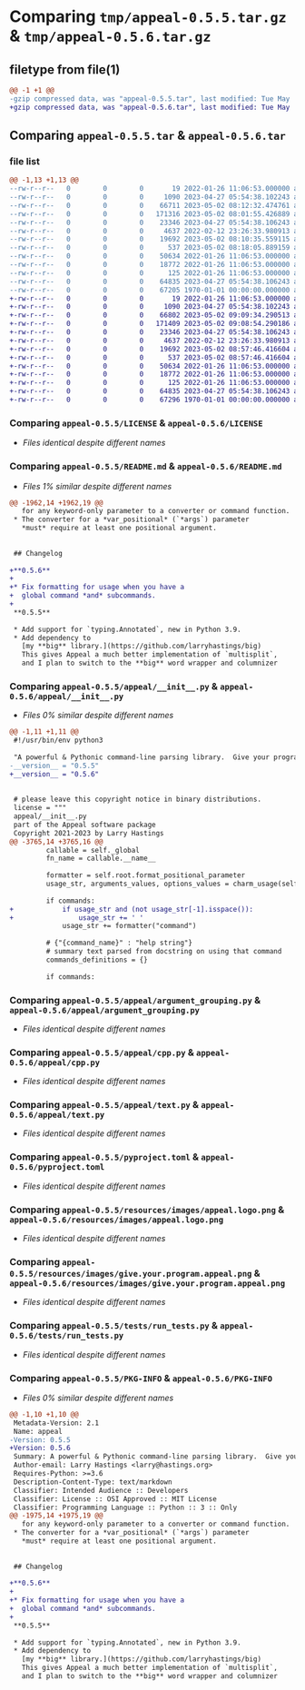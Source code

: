 # Comparing `tmp/appeal-0.5.5.tar.gz` & `tmp/appeal-0.5.6.tar.gz`

## filetype from file(1)

```diff
@@ -1 +1 @@
-gzip compressed data, was "appeal-0.5.5.tar", last modified: Tue May  2 08:19:16 2023, max compression
+gzip compressed data, was "appeal-0.5.6.tar", last modified: Tue May  2 09:10:26 2023, max compression
```

## Comparing `appeal-0.5.5.tar` & `appeal-0.5.6.tar`

### file list

```diff
@@ -1,13 +1,13 @@
--rw-r--r--   0        0        0       19 2022-01-26 11:06:53.000000 appeal-0.5.5/.gitignore
--rw-r--r--   0        0        0     1090 2023-04-27 05:54:38.102243 appeal-0.5.5/LICENSE
--rw-r--r--   0        0        0    66711 2023-05-02 08:12:32.474761 appeal-0.5.5/README.md
--rw-r--r--   0        0        0   171316 2023-05-02 08:01:55.426889 appeal-0.5.5/appeal/__init__.py
--rw-r--r--   0        0        0    23346 2023-04-27 05:54:38.106243 appeal-0.5.5/appeal/argument_grouping.py
--rw-r--r--   0        0        0     4637 2022-02-12 23:26:33.980913 appeal-0.5.5/appeal/cpp.py
--rw-r--r--   0        0        0    19692 2023-05-02 08:10:35.559115 appeal-0.5.5/appeal/text.py
--rw-r--r--   0        0        0      537 2023-05-02 08:18:05.889159 appeal-0.5.5/pyproject.toml
--rw-r--r--   0        0        0    50634 2022-01-26 11:06:53.000000 appeal-0.5.5/resources/images/appeal.logo.png
--rw-r--r--   0        0        0    18772 2022-01-26 11:06:53.000000 appeal-0.5.5/resources/images/give.your.program.appeal.png
--rw-r--r--   0        0        0      125 2022-01-26 11:06:53.000000 appeal-0.5.5/resources/links.txt
--rw-r--r--   0        0        0    64835 2023-04-27 05:54:38.106243 appeal-0.5.5/tests/run_tests.py
--rw-r--r--   0        0        0    67205 1970-01-01 00:00:00.000000 appeal-0.5.5/PKG-INFO
+-rw-r--r--   0        0        0       19 2022-01-26 11:06:53.000000 appeal-0.5.6/.gitignore
+-rw-r--r--   0        0        0     1090 2023-04-27 05:54:38.102243 appeal-0.5.6/LICENSE
+-rw-r--r--   0        0        0    66802 2023-05-02 09:09:34.290513 appeal-0.5.6/README.md
+-rw-r--r--   0        0        0   171409 2023-05-02 09:08:54.290186 appeal-0.5.6/appeal/__init__.py
+-rw-r--r--   0        0        0    23346 2023-04-27 05:54:38.106243 appeal-0.5.6/appeal/argument_grouping.py
+-rw-r--r--   0        0        0     4637 2022-02-12 23:26:33.980913 appeal-0.5.6/appeal/cpp.py
+-rw-r--r--   0        0        0    19692 2023-05-02 08:57:46.416604 appeal-0.5.6/appeal/text.py
+-rw-r--r--   0        0        0      537 2023-05-02 08:57:46.416604 appeal-0.5.6/pyproject.toml
+-rw-r--r--   0        0        0    50634 2022-01-26 11:06:53.000000 appeal-0.5.6/resources/images/appeal.logo.png
+-rw-r--r--   0        0        0    18772 2022-01-26 11:06:53.000000 appeal-0.5.6/resources/images/give.your.program.appeal.png
+-rw-r--r--   0        0        0      125 2022-01-26 11:06:53.000000 appeal-0.5.6/resources/links.txt
+-rw-r--r--   0        0        0    64835 2023-04-27 05:54:38.106243 appeal-0.5.6/tests/run_tests.py
+-rw-r--r--   0        0        0    67296 1970-01-01 00:00:00.000000 appeal-0.5.6/PKG-INFO
```

### Comparing `appeal-0.5.5/LICENSE` & `appeal-0.5.6/LICENSE`

 * *Files identical despite different names*

### Comparing `appeal-0.5.5/README.md` & `appeal-0.5.6/README.md`

 * *Files 1% similar despite different names*

```diff
@@ -1962,14 +1962,19 @@
   for any keyword-only parameter to a converter or command function.
 * The converter for a *var_positional* (`*args`) parameter
   *must* require at least one positional argument.
 
 
 ## Changelog
 
+**0.5.6**
+
+* Fix formatting for usage when you have a
+  global command *and* subcommands.
+
 **0.5.5**
 
 * Add support for `typing.Annotated`, new in Python 3.9.
 * Add dependency to
   [my **big** library.](https://github.com/larryhastings/big)
   This gives Appeal a much better implementation of `multisplit`,
   and I plan to switch to the **big** word wrapper and columnizer
```

### Comparing `appeal-0.5.5/appeal/__init__.py` & `appeal-0.5.6/appeal/__init__.py`

 * *Files 0% similar despite different names*

```diff
@@ -1,11 +1,11 @@
 #!/usr/bin/env python3
 
 "A powerful & Pythonic command-line parsing library.  Give your program Appeal!"
-__version__ = "0.5.5"
+__version__ = "0.5.6"
 
 
 # please leave this copyright notice in binary distributions.
 license = """
 appeal/__init__.py
 part of the Appeal software package
 Copyright 2021-2023 by Larry Hastings
@@ -3765,14 +3765,16 @@
         callable = self._global
         fn_name = callable.__name__
 
         formatter = self.root.format_positional_parameter
         usage_str, arguments_values, options_values = charm_usage(self._global_program, formatter=formatter)
 
         if commands:
+            if usage_str and (not usage_str[-1].isspace()):
+                usage_str += ' '
             usage_str += formatter("command")
 
         # {"{command_name}" : "help string"}
         # summary text parsed from docstring on using that command
         commands_definitions = {}
 
         if commands:
```

### Comparing `appeal-0.5.5/appeal/argument_grouping.py` & `appeal-0.5.6/appeal/argument_grouping.py`

 * *Files identical despite different names*

### Comparing `appeal-0.5.5/appeal/cpp.py` & `appeal-0.5.6/appeal/cpp.py`

 * *Files identical despite different names*

### Comparing `appeal-0.5.5/appeal/text.py` & `appeal-0.5.6/appeal/text.py`

 * *Files identical despite different names*

### Comparing `appeal-0.5.5/pyproject.toml` & `appeal-0.5.6/pyproject.toml`

 * *Files identical despite different names*

### Comparing `appeal-0.5.5/resources/images/appeal.logo.png` & `appeal-0.5.6/resources/images/appeal.logo.png`

 * *Files identical despite different names*

### Comparing `appeal-0.5.5/resources/images/give.your.program.appeal.png` & `appeal-0.5.6/resources/images/give.your.program.appeal.png`

 * *Files identical despite different names*

### Comparing `appeal-0.5.5/tests/run_tests.py` & `appeal-0.5.6/tests/run_tests.py`

 * *Files identical despite different names*

### Comparing `appeal-0.5.5/PKG-INFO` & `appeal-0.5.6/PKG-INFO`

 * *Files 0% similar despite different names*

```diff
@@ -1,10 +1,10 @@
 Metadata-Version: 2.1
 Name: appeal
-Version: 0.5.5
+Version: 0.5.6
 Summary: A powerful & Pythonic command-line parsing library.  Give your program Appeal!
 Author-email: Larry Hastings <larry@hastings.org>
 Requires-Python: >=3.6
 Description-Content-Type: text/markdown
 Classifier: Intended Audience :: Developers
 Classifier: License :: OSI Approved :: MIT License
 Classifier: Programming Language :: Python :: 3 :: Only
@@ -1975,14 +1975,19 @@
   for any keyword-only parameter to a converter or command function.
 * The converter for a *var_positional* (`*args`) parameter
   *must* require at least one positional argument.
 
 
 ## Changelog
 
+**0.5.6**
+
+* Fix formatting for usage when you have a
+  global command *and* subcommands.
+
 **0.5.5**
 
 * Add support for `typing.Annotated`, new in Python 3.9.
 * Add dependency to
   [my **big** library.](https://github.com/larryhastings/big)
   This gives Appeal a much better implementation of `multisplit`,
   and I plan to switch to the **big** word wrapper and columnizer
```

